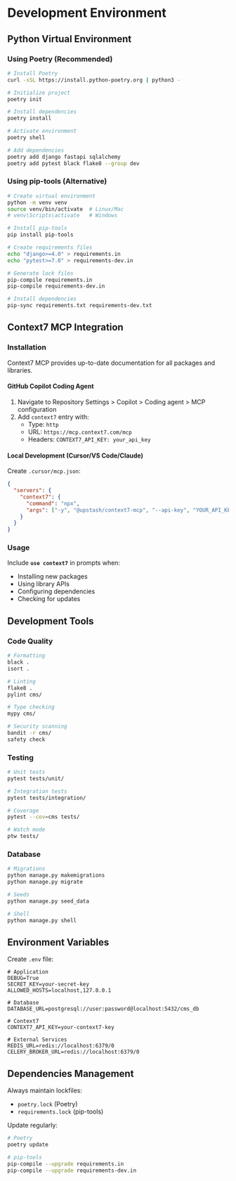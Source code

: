 # Development Environment

## Python Virtual Environment

### Using Poetry (Recommended)

```bash
# Install Poetry
curl -sSL https://install.python-poetry.org | python3 -

# Initialize project
poetry init

# Install dependencies
poetry install

# Activate environment
poetry shell

# Add dependencies
poetry add django fastapi sqlalchemy
poetry add pytest black flake8 --group dev
```

### Using pip-tools (Alternative)

```bash
# Create virtual environment
python -m venv venv
source venv/bin/activate  # Linux/Mac
# venv\Scripts\activate   # Windows

# Install pip-tools
pip install pip-tools

# Create requirements files
echo "django>=4.0" > requirements.in
echo "pytest>=7.0" > requirements-dev.in

# Generate lock files
pip-compile requirements.in
pip-compile requirements-dev.in

# Install dependencies
pip-sync requirements.txt requirements-dev.txt
```

## Context7 MCP Integration

### Installation

Context7 MCP provides up-to-date documentation for all packages and libraries.

#### GitHub Copilot Coding Agent
1. Navigate to Repository Settings > Copilot > Coding agent > MCP configuration
2. Add `context7` entry with:
   - Type: `http`
   - URL: `https://mcp.context7.com/mcp`
   - Headers: `CONTEXT7_API_KEY: your_api_key`

#### Local Development (Cursor/VS Code/Claude)
Create `.cursor/mcp.json`:

```json
{
  "servers": {
    "context7": {
      "command": "npx",
      "args": ["-y", "@upstash/context7-mcp", "--api-key", "YOUR_API_KEY"]
    }
  }
}
```

### Usage

Include **`use context7`** in prompts when:
- Installing new packages
- Using library APIs
- Configuring dependencies
- Checking for updates

## Development Tools

### Code Quality

```bash
# Formatting
black .
isort .

# Linting
flake8 .
pylint cms/

# Type checking
mypy cms/

# Security scanning
bandit -r cms/
safety check
```

### Testing

```bash
# Unit tests
pytest tests/unit/

# Integration tests
pytest tests/integration/

# Coverage
pytest --cov=cms tests/

# Watch mode
ptw tests/
```

### Database

```bash
# Migrations
python manage.py makemigrations
python manage.py migrate

# Seeds
python manage.py seed_data

# Shell
python manage.py shell
```

## Environment Variables

Create `.env` file:

```env
# Application
DEBUG=True
SECRET_KEY=your-secret-key
ALLOWED_HOSTS=localhost,127.0.0.1

# Database
DATABASE_URL=postgresql://user:password@localhost:5432/cms_db

# Context7
CONTEXT7_API_KEY=your-context7-key

# External Services
REDIS_URL=redis://localhost:6379/0
CELERY_BROKER_URL=redis://localhost:6379/0
```

## Dependencies Management

Always maintain lockfiles:
- `poetry.lock` (Poetry)
- `requirements.lock` (pip-tools)

Update regularly:

```bash
# Poetry
poetry update

# pip-tools
pip-compile --upgrade requirements.in
pip-compile --upgrade requirements-dev.in
```